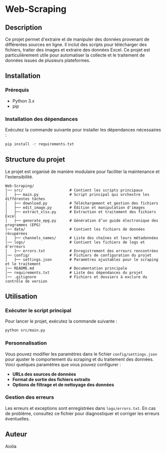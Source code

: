 # Web-Scraping

## Description
Ce projet permet d'extraire et de manipuler des données provenant de différentes sources en ligne. Il inclut des scripts pour télécharger des fichiers, traiter des images et extraire des données Excel. Ce projet est particulièrement utile pour automatiser la collecte et le traitement de données issues de plusieurs plateformes.

## Installation
### Prérequis
- Python 3.x
- pip

### Installation des dépendances
Exécutez la commande suivante pour installer les dépendances nécessaires :
```bash
pip install -r requirements.txt
```

## Structure du projet
Le projet est organisé de manière modulaire pour faciliter la maintenance et l'extensibilité.
```
Web-Scraping/
│── src/                     # Contient les scripts principaux
│   ├── main.py              # Script principal qui orchestre les différentes tâches
│   ├── download.py          # Téléchargement et gestion des fichiers
│   ├── edit_image.py        # Édition et manipulation d'images
│   ├── extract_xlsx.py      # Extraction et traitement des fichiers Excel
│   ├── generate_epg.py      # Génération d’un guide électronique des programmes (EPG)
│── data/                    # Contient les fichiers de données récupérées
│   ├── channels_names/      # Liste des chaînes et leurs métadonnées
│── logs/                    # Contient les fichiers de logs et d'erreurs
│   ├── errors.txt           # Enregistrement des erreurs rencontrées
│── config/                  # Fichiers de configuration du projet
│   ├── settings.json        # Paramètres ajustables pour le scraping et le traitement
│── README.md                # Documentation principale
│── requirements.txt         # Liste des dépendances du projet
│── .gitignore               # Fichiers et dossiers à exclure du contrôle de version
```

## Utilisation
### Exécuter le script principal
Pour lancer le projet, exécutez la commande suivante :
```bash
python src/main.py
```

### Personnalisation
Vous pouvez modifier les paramètres dans le fichier `config/settings.json` pour ajuster le comportement du scraping et du traitement des données. Voici quelques paramètres que vous pouvez configurer :
- **URLs des sources de données**
- **Format de sortie des fichiers extraits**
- **Options de filtrage et de nettoyage des données**

### Gestion des erreurs
Les erreurs et exceptions sont enregistrées dans `logs/errors.txt`. En cas de problème, consultez ce fichier pour diagnostiquer et corriger les erreurs éventuelles.

## Auteur
Aiolia

